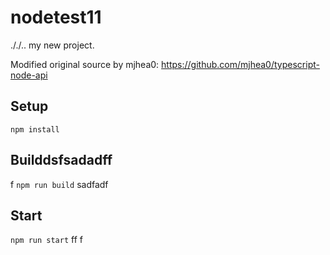 # nodetest11
././..
my new project.

Modified original source by mjhea0: https://github.com/mjhea0/typescript-node-api

## Setup

`npm install`

## Builddsfsadadff
f
`npm run build`
sadfadf
## Start

`npm run start`
ff
f

